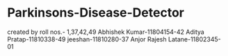 # Parkinsons-Disease-Detector
created by roll nos.- 1,37,42,49
Abhishek Kumar-11804154-42
Aditya Pratap-11810338-49
jeeshan-11810280-37
Anjor Rajesh Latane-11802345-01

